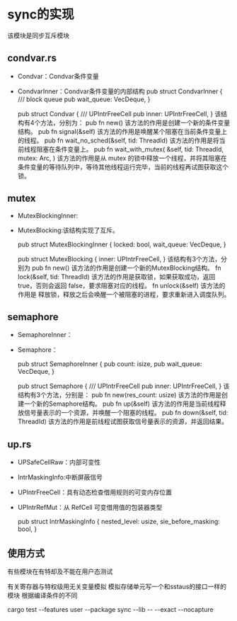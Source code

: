 # sync的实现


该模块是同步互斥模块

## condvar.rs
* Condvar：Condvar条件变量
* CondvarInner：Condvar条件变量的内部结构
    pub struct CondvarInner {
        /// block queue
        pub wait_queue: VecDeque<ThreadId>,
    }

    pub struct Condvar {
        /// UPIntrFreeCell<CondvarInner>
        pub inner: UPIntrFreeCell<CondvarInner>,
    }
该结构有4个方法，分别为：
    pub fn new()
该方法的作用是创建一个新的条件变量结构。
    pub fn signal(&self)
该方法的作用是唤醒某个阻塞在当前条件变量上的线程。
    pub fn wait_no_sched(&self, tid: ThreadId)
该方法的作用是将当前线程阻塞在条件变量上。
    pub fn wait_with_mutex(
        &self,
        tid: ThreadId,
        mutex: Arc<dyn Mutex>,
    )
该方法的作用是从 mutex 的锁中释放一个线程，并将其阻塞在条件变量的等待队列中，等待其他线程运行完毕，当前的线程再试图获取这个锁。

## mutex
* MutexBlockingInner:
* MutexBlocking:该结构实现了互斥。

    pub struct MutexBlockingInner {
        locked: bool,
        wait_queue: VecDeque<ThreadId>,
    }

    pub struct MutexBlocking {
        inner: UPIntrFreeCell<MutexBlockingInner>,
    }
该结构有3个方法，分别为
    pub fn new()
该方法的作用是创建一个新的MutexBlocking结构。
    fn lock(&self, tid: ThreadId)
该方法的作用是获取锁，如果获取成功，返回 true，否则会返回 false，要求阻塞对应的线程。
    fn unlock(&self)
该方法的作用是 释放锁，释放之后会唤醒一个被阻塞的进程，要求重新进入调度队列。

## semaphore
* SemaphoreInner：
* Semaphore：

    pub struct SemaphoreInner {
        pub count: isize,
        pub wait_queue: VecDeque<ThreadId>,
    }

    pub struct Semaphore {
        /// UPIntrFreeCell<SemaphoreInner>
        pub inner: UPIntrFreeCell<SemaphoreInner>,
    }
该结构有3个方法，分别是：
    pub fn new(res_count: usize)
该方法的作用是创建一个新的Semaphore结构。
    pub fn up(&self)
该方法的作用是当前线程释放信号量表示的一个资源，并唤醒一个阻塞的线程。
    pub fn down(&self, tid: ThreadId)
该方法的作用是前线程试图获取信号量表示的资源，并返回结果。

## up.rs
* UPSafeCellRaw：内部可变性
* IntrMaskingInfo:中断屏蔽信号
* UPIntrFreeCell：具有动态检查借用规则的可变内存位置
* UPIntrRefMut：从 RefCell<T> 可变借用值的包装器类型

    pub struct IntrMaskingInfo {
        nested_level: usize,
        sie_before_masking: bool,
    }

## 使用方式

有些模块在有特却及不能在用户态测试

有关寄存器与特权级用无关变量模拟
模拟存储单元写一个和sstaus的接口一样的模块
根据编译条件的不同


cargo test --features user --package sync --lib -- --exact --nocapture 
